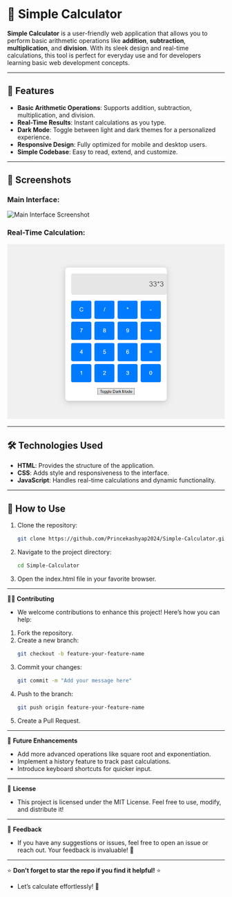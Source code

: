 # 🌟 Simple Calculator

**Simple Calculator** is a user-friendly web application that allows you to perform basic arithmetic operations like **addition**, **subtraction**, **multiplication**, and **division**. With its sleek design and real-time calculations, this tool is perfect for everyday use and for developers learning basic web development concepts.

---

## 🚀 **Features**
- **Basic Arithmetic Operations**: Supports addition, subtraction, multiplication, and division.
- **Real-Time Results**: Instant calculations as you type.
- **Dark Mode**: Toggle between light and dark themes for a personalized experience.
- **Responsive Design**: Fully optimized for mobile and desktop users.
- **Simple Codebase**: Easy to read, extend, and customize.

---

## 📸 **Screenshots**

### Main Interface:
![Main Interface Screenshot](https://raw.githubusercontent.com/Princekashyap2024/Simple-Calculator/main/Main%20Interface%20Screenshot.png)

### Real-Time Calculation:
![Calculation Screenshot](https://raw.githubusercontent.com/Princekashyap2024/Simple-Calculator/main/Calculation%20Screenshot.png)

---

## 🛠️ **Technologies Used**
- **HTML**: Provides the structure of the application.
- **CSS**: Adds style and responsiveness to the interface.
- **JavaScript**: Handles real-time calculations and dynamic functionality.

---

## 📖 **How to Use**
1. Clone the repository:
   ```bash
   git clone https://github.com/Princekashyap2024/Simple-Calculator.git
2. Navigate to the project directory:
   ```bash
   cd Simple-Calculator
3. Open the index.html file in your favorite browser.

---

🧑‍💻 **Contributing**
- We welcome contributions to enhance this project! Here’s how you can help:

1. Fork the repository.
2. Create a new branch:
   ```bash
   git checkout -b feature-your-feature-name
3. Commit your changes:
   ```bash
   git commit -m "Add your message here"
4. Push to the branch:
   ```bash
   git push origin feature-your-feature-name
5. Create a Pull Request.

---

🎯 **Future Enhancements**
- Add more advanced operations like square root and exponentiation.
- Implement a history feature to track past calculations.
- Introduce keyboard shortcuts for quicker input.

---

📜 **License**
- This project is licensed under the MIT License. Feel free to use, modify, and distribute it!

---

💬 **Feedback**
- If you have any suggestions or issues, feel free to open an issue or reach out. Your feedback is invaluable! 🙌

---

⭐ **Don’t forget to star the repo if you find it helpful!** ⭐
- Let’s calculate effortlessly! 🎉

